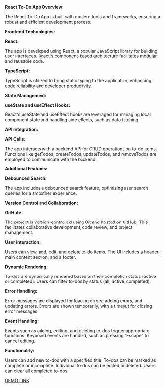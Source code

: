 **React To-Do App Overview:**

The React To-Do App is built with modern tools and frameworks, ensuring a robust and efficient development process.

**Frontend Technologies:**

**React:**

The app is developed using React, a popular JavaScript library for building user interfaces. React's component-based architecture facilitates modular and reusable code.

**TypeScript:**

TypeScript is utilized to bring static typing to the application, enhancing code reliability and developer productivity.

**State Management:**

**useState and useEffect Hooks:**

React's useState and useEffect hooks are leveraged for managing local component state and handling side effects, such as data fetching.

**API Integration:**

**API Calls:**

The app interacts with a backend API for CRUD operations on to-do items. Functions like getTodos, createTodos, updateTodos, and removeTodos are employed to communicate with the backend.

**Additional Features:**

**Debounced Search:**

The app includes a debounced search feature, optimizing user search queries for a smoother experience.

**Version Control and Collaboration:**

**GitHub:**

The project is version-controlled using Git and hosted on GitHub. This facilitates collaborative development, code review, and project management.

**User Interaction:**

Users can view, add, edit, and delete to-do items. The UI includes a header, main content section, and a footer.

**Dynamic Rendering:**

To-dos are dynamically rendered based on their completion status (active or completed).
Users can filter to-dos by status (all, active, completed).

**Error Handling:**

Error messages are displayed for loading errors, adding errors, and updating errors.
Errors are shown temporarily, with a timeout for closing error messages.

**Event Handling:**

Events such as adding, editing, and deleting to-dos trigger appropriate functions.
Keyboard events are handled, such as pressing "Escape" to cancel editing.

**Functionality:**

Users can add new to-dos with a specified title.
To-dos can be marked as complete or incomplete.
Individual to-dos can be edited or deleted.
Users can clear all completed to-dos.

[DEMO LINK](https://IvanVaverchak.github.io/todo-app/)
